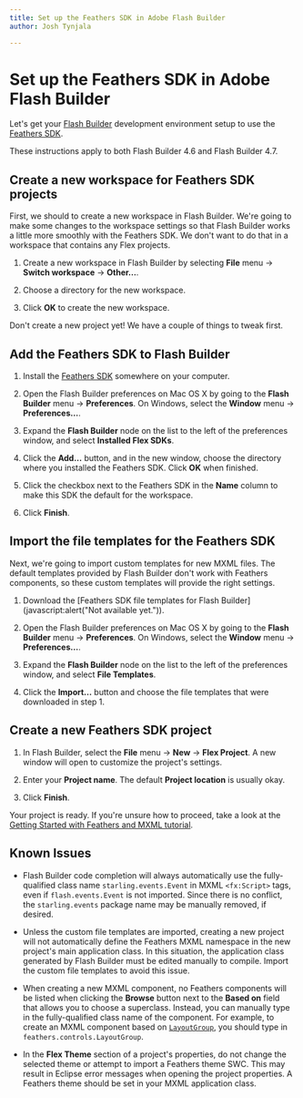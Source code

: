 ```yaml
---
title: Set up the Feathers SDK in Adobe Flash Builder  
author: Josh Tynjala

---
```

# Set up the Feathers SDK in Adobe Flash Builder

Let's get your [Flash Builder](http://www.adobe.com/products/flash-builder.html) development environment setup to use the [Feathers SDK](http://feathersui.com/sdk/).

<aside class="info">These instructions apply to both Flash Builder 4.6 and Flash Builder 4.7.</aside>

## Create a new workspace for Feathers SDK projects

First, we should to create a new workspace in Flash Builder. We're going to make some changes to the workspace settings so that Flash Builder works a little more smoothly with the Feathers SDK. We don't want to do that in a workspace that contains any Flex projects.

1. Create a new workspace in Flash Builder by selecting **File** menu → **Switch workspace** → **Other...**.

2. Choose a directory for the new workspace.

3. Click **OK** to create the new workspace.

Don't create a new project yet! We have a couple of things to tweak first.

## Add the Feathers SDK to Flash Builder

1. Install the [Feathers SDK](http://feathersui.com/sdk/) somewhere on your computer.

2. Open the Flash Builder preferences on Mac OS X by going to the **Flash Builder** menu → **Preferences**. On Windows, select the **Window** menu → **Preferences...**.

3. Expand the **Flash Builder** node on the list to the left of the preferences window, and select **Installed Flex SDKs**.

4. Click the **Add...** button, and in the new window, choose the directory where you installed the Feathers SDK. Click **OK** when finished.

5. Click the checkbox next to the Feathers SDK in the **Name** column to make this SDK the default for the workspace.

6. Click **Finish**.

## Import the file templates for the Feathers SDK

Next, we're going to import custom templates for new MXML files. The default templates provided by Flash Builder don't work with Feathers components, so these custom templates will provide the right settings.

1. Download the [Feathers SDK file templates for Flash Builder](javascript:alert("Not available yet.")).

2. Open the Flash Builder preferences on Mac OS X by going to the **Flash Builder** menu → **Preferences**. On Windows, select the **Window** menu → **Preferences...**.

3. Expand the **Flash Builder** node on the list to the left of the preferences window, and select **File Templates**.

4. Click the **Import...** button and choose the file templates that were downloaded in step 1.

## Create a new Feathers SDK project

1. In Flash Builder, select the **File** menu → **New** → **Flex Project**. A new window will open to customize the project's settings.

2. Enter your **Project name**. The default **Project location** is usually okay.

3. Click **Finish**.

Your project is ready. If you're unsure how to proceed, take a look at the [Getting Started with Feathers and MXML tutorial](getting-started-mxml.html).

## Known Issues

* Flash Builder code completion will always automatically use the fully-qualified class name `starling.events.Event` in MXML `<fx:Script>` tags, even if `flash.events.Event` is not imported. Since there is no conflict, the `starling.events` package name may be manually removed, if desired.

* Unless the custom file templates are imported, creating a new project will not automatically define the Feathers MXML namespace in the new project's main application class. In this situation, the application class generated by Flash Builder must be edited manually to compile. Import the custom file templates to avoid this issue.

* When creating a new MXML component, no Feathers components will be listed when clicking the **Browse** button next to the **Based on** field that allows you to choose a superclass. Instead, you can manually type in the fully-qualified class name of the component. For example, to create an MXML component based on [`LayoutGroup`](../layout-group.html), you should type in `feathers.controls.LayoutGroup`.

* In the **Flex Theme** section of a project's properties, do not change the selected theme or attempt to import a Feathers theme SWC. This may result in Eclipse error messages when opening the project properties. A Feathers theme should be set in your MXML application class.
